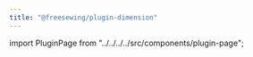 ```yaml
---
title: "@freesewing/plugin-dimension"
---
```


import PluginPage from "../../../../src/components/plugin-page";

<pluginpage plugin="dimension" />